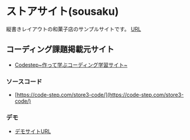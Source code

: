 # ストアサイト(sousaku)

縦書きレイアウトの和菓子店のサンプルサイトです。
[URL](https://m-iwasaki96.github.io/sousaku/)

## コーディング課題掲載元サイト
* [Codestep\~作って学ぶコーディング学習サイト\~](https://code-step.com/store3-menu/)

### ソースコード
* [https://code-step.com/store3-code/](https://code-step.com/store3-code/)

### デモ
* [デモサイトURL](https://code-step.com/demo/html/store3/)
